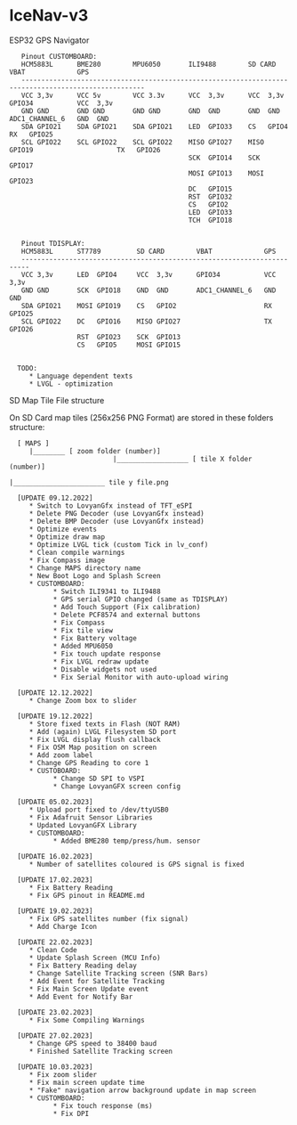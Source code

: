 # IceNav-v3
ESP32 GPS Navigator 

       Pinout CUSTOMBOARD:
       HCM5883L      BME280        MPU6050       ILI9488        SD CARD        VBAT             GPS
       -----------------------------------------------------------------------------------------------------
       VCC 3,3v      VCC 5v        VCC 3.3v      VCC  3,3v      VCC  3,3v      GPIO34           VCC  3,3v
       GND GND       GND GND       GND GND       GND  GND       GND  GND       ADC1_CHANNEL_6   GND  GND
       SDA GPIO21    SDA GPIO21    SDA GPIO21    LED  GPIO33    CS   GPIO4                      RX   GPIO25
       SCL GPIO22    SCL GPIO22    SCL GPIO22    MISO GPIO27    MISO GPIO19                     TX   GPIO26
                                                 SCK  GPIO14    SCK  GPIO17
                                                 MOSI GPIO13    MOSI GPIO23
                                                 DC   GPIO15
                                                 RST  GPIO32
                                                 CS   GPIO2
                                                 LED  GPIO33
                                                 TCH  GPIO18


       Pinout TDISPLAY:
       HCM5883L      ST7789         SD CARD        VBAT             GPS
       ------------------------------------------------------------------------
       VCC 3,3v      LED  GPIO4     VCC  3,3v      GPIO34           VCC  3,3v
       GND GND       SCK  GPIO18    GND  GND       ADC1_CHANNEL_6   GND  GND
       SDA GPIO21    MOSI GPIO19    CS   GPIO2                      RX   GPIO25
       SCL GPIO22    DC   GPIO16    MISO GPIO27                     TX   GPIO26
                     RST  GPIO23    SCK  GPIO13
                     CS   GPIO5     MOSI GPIO15
                                      

      TODO:
         * Language dependent texts
         * LVGL - optimization

SD Map Tile File structure

On SD Card map tiles (256x256 PNG Format) are stored in these folders structure:

      [ MAPS ]
         |________ [ zoom folder (number)]
                              |__________________ [ tile X folder (number)]
                                                             |_______________________ tile y file.png

      [UPDATE 09.12.2022]                                                             
         * Switch to LovyanGfx instead of TFT_eSPI 
         * Delete PNG Decoder (use LovyanGfx instead)
         * Delete BMP Decoder (use LovyanGfx instead)
         * Optimize events
         * Optimize draw map
         * Optimize LVGL tick (custom Tick in lv_conf)
         * Clean compile warnings
         * Fix Compass image
         * Change MAPS directory name
         * New Boot Logo and Splash Screen
         * CUSTOMBOARD:
               * Switch ILI9341 to ILI9488 
               * GPS serial GPIO changed (same as TDISPLAY)
               * Add Touch Support (Fix calibration)
               * Delete PCF8574 and external buttons
               * Fix Compass
               * Fix tile view
               * Fix Battery voltage
               * Added MPU6050
               * Fix touch update response
               * Fix LVGL redraw update
               * Disable widgets not used
               * Fix Serial Monitor with auto-upload wiring

      [UPDATE 12.12.2022]
         * Change Zoom box to slider

      [UPDATE 19.12.2022]
         * Store fixed texts in Flash (NOT RAM)
         * Add (again) LVGL Filesystem SD port
         * Fix LVGL display flush callback
         * Fix OSM Map position on screen
         * Add zoom label
         * Change GPS Reading to core 1
         * CUSTOBOARD:
               * Change SD SPI to VSPI 
               * Change LovyanGFX screen config
         
      [UPDATE 05.02.2023]
         * Upload port fixed to /dev/ttyUSB0
         * Fix Adafruit Sensor Libraries
         * Updated LovyanGFX Library
         * CUSTOMBOARD:
               * Added BME280 temp/press/hum. sensor
      
      [UPDATE 16.02.2023]
         * Number of satellites coloured is GPS signal is fixed

      [UPDATE 17.02.2023]
         * Fix Battery Reading
         * Fix GPS pinout in README.md

      [UPDATE 19.02.2023]   
         * Fix GPS satellites number (fix signal)
         * Add Charge Icon

      [UPDATE 22.02.2023]
         * Clean Code
         * Update Splash Screen (MCU Info)
         * Fix Battery Reading delay
         * Change Satellite Tracking screen (SNR Bars)
         * Add Event for Satellite Tracking
         * Fix Main Screen Update event
         * Add Event for Notify Bar

      [UPDATE 23.02.2023]         
         * Fix Some Compiling Warnings

      [UPDATE 27.02.2023]   
         * Change GPS speed to 38400 baud
         * Finished Satellite Tracking screen

      [UPDATE 10.03.2023]   
         * Fix zoom slider
         * Fix main screen update time
         * "Fake" navigation arrow background update in map screen
         * CUSTOMBOARD:
               * Fix touch response (ms)
               * Fix DPI
